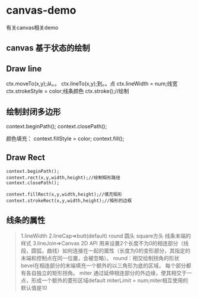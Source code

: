 # canvas-demo
有关canvas相关demo

## canvas 基于状态的绘制

## Draw line
>
  ctx.moveTo(x,y);从。。
  ctx.lineTo(x,y);到。。点
  ctx.lineWidth = num;线宽
  ctx.strokeStyle = color;线条颜色
  ctx.stroke();//绘制

## 绘制封闭多边形
>
  context.beginPath();
  context.closePath();

  颜色填充：
  context.fillStyle = color;
  context.fill();

## Draw Rect

>
    context.beginPath();
    context.rect(x,y,width,height);//绘制矩形路径
    context.closePath();

    context.fillRect(x,y,width,height);//填充矩形
    context.strokeRect(x,y,width,height);//矩形的边框

## 线条的属性

>  1.lineWidth
   2.lineCap=>butt(default)   round 圆头            square方头  线条末端的样式
   3.lineJoin=>Canvas 2D API 用来设置2个长度不为0的相连部分（线段，圆弧，曲线）如何连接在一起的属性（长度为0的变形部分，其指定的末端和控制点在同一位置，会被忽略）。
     round：相交绘制拐角的形状
     bevel在相连部分的末端填充一个额外的以三角形为底的区域， 每个部分都有各自独立的矩形拐角。
     miter 通过延伸相连部分的外边缘，使其相交于一点，形成一个额外的菱形区域default
     miterLimit = num;miter相互使用的 默认值是10